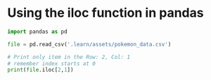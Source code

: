 # Using the iloc function in pandas

```python
import pandas as pd

file = pd.read_csv('.learn/assets/pokemon_data.csv')

# Print only item in the Row: 2, Col: 1
# remember index starts at 0
print(file.iloc[2,1])
```